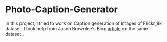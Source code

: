 # Photo-Caption-Generator

In this project, I  tried to work on Caption generation of Images of Flickr_8k dataset. I took help from 
Jason Brownlee's Blog [article](https://machinelearningmastery.com/develop-a-deep-learning-caption-generation-model-in-python/) on the same dataset.,
